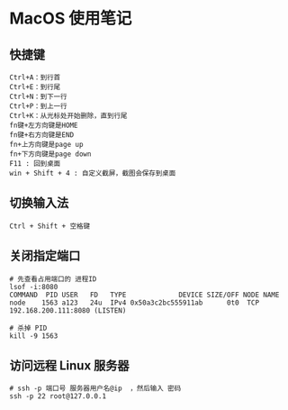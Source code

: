 # MacOS 使用笔记

## 快捷键
```
Ctrl+A：到行首
Ctrl+E：到行尾
Ctrl+N：到下一行
Ctrl+P：到上一行
Ctrl+K：从光标处开始删除，直到行尾
fn键+左方向键是HOME
fn键+右方向键是END
fn+上方向键是page up
fn+下方向键是page down
F11 : 回到桌面
win + Shift + 4 : 自定义截屏，截图会保存到桌面
```

## 切换输入法
```
Ctrl + Shift + 空格键
```

## 关闭指定端口
```
# 先查看占用端口的 进程ID
lsof -i:8080
COMMAND  PID USER   FD   TYPE             DEVICE SIZE/OFF NODE NAME
node    1563 a123   24u  IPv4 0x50a3c2bc555911ab      0t0  TCP 192.168.200.111:8080 (LISTEN)

# 杀掉 PID
kill -9 1563
```

## 访问远程 Linux 服务器
```
# ssh -p 端口号 服务器用户名@ip  ，然后输入 密码
ssh -p 22 root@127.0.0.1
```

